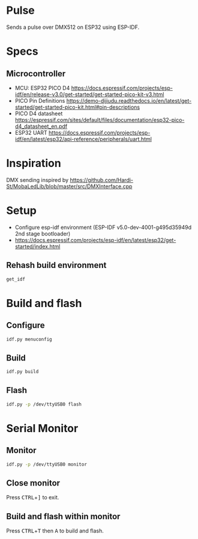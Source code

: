 # Pulse
Sends a pulse over DMX512 on ESP32 using ESP-IDF.

# Specs
## Microcontroller
* MCU: ESP32 PICO D4 https://docs.espressif.com/projects/esp-idf/en/release-v3.0/get-started/get-started-pico-kit-v3.html
* PICO Pin Definitions https://demo-dijiudu.readthedocs.io/en/latest/get-started/get-started-pico-kit.html#pin-descriptions
* PICO D4 datasheet https://espressif.com/sites/default/files/documentation/esp32-pico-d4_datasheet_en.pdf
* ESP32 UART https://docs.espressif.com/projects/esp-idf/en/latest/esp32/api-reference/peripherals/uart.html

# Inspiration
DMX sending inspired by https://github.com/Hardi-St/MobaLedLib/blob/master/src/DMXInterface.cpp

# Setup
* Configure esp-idf environment (ESP-IDF v5.0-dev-4001-g495d35949d 2nd stage bootloader)
* https://docs.espressif.com/projects/esp-idf/en/latest/esp32/get-started/index.html

## Rehash build environment
```bash
get_idf
```

# Build and flash

## Configure
```bash
idf.py menuconfig
```

## Build
```bash
idf.py build
```

## Flash
```bash
idf.py -p /dev/ttyUSB0 flash
```

# Serial Monitor
## Monitor
```bash
idf.py -p /dev/ttyUSB0 monitor
```

## Close monitor
Press <kbd>CTRL</kbd>+<kbd>]</kbd> to exit.

## Build and flash within monitor
Press <kbd>CTRL</kbd>+<kbd>T</kbd> then <kbd>A</kbd> to build and flash.

